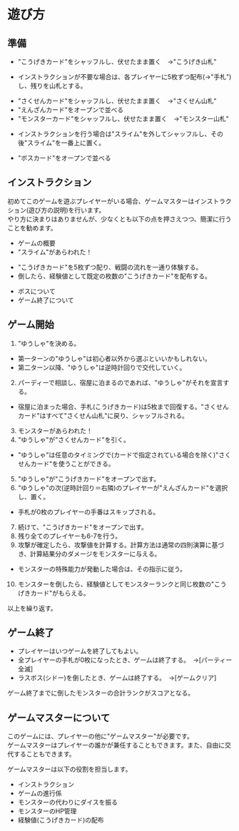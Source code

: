 遊び方
======

準備
----

* "こうげきカード"をシャッフルし、伏せたまま置く　→"こうげき山札"
 - インストラクションが不要な場合は、各プレイヤーに5枚ずつ配布(→"手札")し、残りを山札とする。
* "さくせんカード"をシャッフルし、伏せたまま置く　→"さくせん山札"
* "えんざんカード"をオープンで並べる
* "モンスターカード"をシャッフルし、伏せたまま置く　→"モンスター山札"
 - インストラクションを行う場合は"スライム"を外してシャッフルし、その後"スライム"を一番上に置く。
* "ボスカード"をオープンで並べる


インストラクション
------------------

初めてこのゲームを遊ぶプレイヤーがいる場合、ゲームマスターはインストラクション(遊び方の説明)を行います。  
やり方に決まりはありませんが、少なくとも以下の点を押さえつつ、簡潔に行うことを勧めます。  

* ゲームの概要
* "スライム"があらわれた！
 - "こうげきカード"を5枚ずつ配り、戦闘の流れを一通り体験する。
 - 倒したら、経験値として既定の枚数の"こうげきカード"を配布する。
* ボスについて
* ゲーム終了について

ゲーム開始
----------

1. "ゆうしゃ"を決める。
 - 第一ターンの"ゆうしゃ"は初心者以外から選ぶといいかもしれない。
 - 第二ターン以降、"ゆうしゃ"は逆時計回りで交代していく。
2. パーディーで相談し、宿屋に泊まるのであれば、"ゆうしゃ"がそれを宣言する。
 - 宿屋に泊まった場合、手札(こうげきカード)は5枚まで回復する。"さくせんカード"はすべて"さくせん山札"に戻り、シャッフルされる。
3. モンスターがあらわれた！
4. "ゆうしゃ"が"さくせんカード"を引く。
 - "ゆうしゃ"は任意のタイミングで(カードで指定されている場合を除く)"さくせんカード"を使うことができる。
5. "ゆうしゃ"が"こうげきカード"をオープンで出す。
6. "ゆうしゃ"の次(逆時計回り＝右隣)のプレイヤーが"えんざんカード"を選択し、置く。
 - 手札が0枚のプレイヤーの手番はスキップされる。
7. 続けて、"こうげきカード"をオープンで出す。
8. 残り全てのプレイヤーも6-7を行う。
9. 攻撃が確定したら、攻撃値を計算する。計算方法は通常の四則演算に基づき、計算結果分のダメージをモンスターに与える。
 - モンスターの特殊能力が発動した場合は、その指示に従う。
10. モンスターを倒したら、経験値としてモンスターランクと同じ枚数の"こうげきカード"がもらえる。

以上を繰り返す。

ゲーム終了
----------

* プレイヤーはいつゲームを終了してもよい。
* 全プレイヤーの手札が0枚になったとき、ゲームは終了する。　→[パーティー全滅]
* ラスボス(シドー)を倒したとき、ゲームは終了する。　→[ゲームクリア]

ゲーム終了までに倒したモンスターの合計ランクがスコアとなる。

ゲームマスターについて
----------------------

このゲームには、プレイヤーの他に"ゲームマスター"が必要です。  
ゲームマスターはプレイヤーの誰かが兼任することもできます。また、自由に交代することもできます。  

ゲームマスターは以下の役割を担当します。
* インストラクション
* ゲームの進行係
* モンスターの代わりにダイスを振る
* モンスターのHP管理
* 経験値(こうげきカード)の配布
